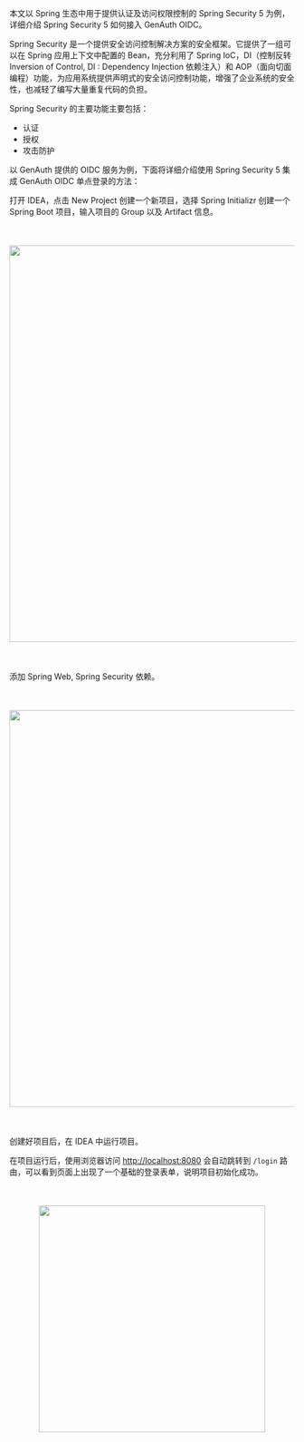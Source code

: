 <IntegrationDetailCard title="Spring Security 简述">

本文以 Spring 生态中用于提供认证及访问权限控制的 Spring Security 5 为例，详细介绍 Spring Security 5 如何接入 GenAuth OIDC。

Spring Security 是一个提供安全访问控制解决方案的安全框架。它提供了一组可以在 Spring 应用上下文中配置的 Bean，充分利用了 Spring IoC，DI（控制反转 Inversion of Control, DI : Dependency Injection 依赖注入）和 AOP（面向切面编程）功能，为应用系统提供声明式的安全访问控制功能，增强了企业系统的安全性，也减轻了编写大量重复代码的负担。

Spring Security 的主要功能主要包括：

- 认证
- 授权
- 攻击防护

以 GenAuth 提供的 OIDC 服务为例，下面将详细介绍使用 Spring Security 5 集成 GenAuth OIDC 单点登录的方法：

</IntegrationDetailCard>

<IntegrationDetailCard title="初始化 Spring boot 项目">

打开 IDEA，点击 New Project 创建一个新项目，选择 Spring Initializr 创建一个 Spring Boot 项目，输入项目的 Group 以及 Artifact 信息。
<img src="@imagesZhCn/integration/spring-security/stepnew1-1.png" height=700 style="display:block;margin:50px auto;">

[comment]: <> (输入项目的 Group 以及 Artifact 信息。)

[comment]: <> (<img src="@imagesZhCn/integration/spring-security/step1-2.png" height=700 style="display:block;margin:50px auto;">)
添加 Spring Web, Spring Security 依赖。
<img src="@imagesZhCn/integration/spring-security/stepnew1-2.png" height=700 style="display:block;margin:50px auto;">

创建好项目后，在 IDEA 中运行项目。

在项目运行后，使用浏览器访问 [http://localhost:8080](http://localhost:8080) 会自动跳转到 `/login` 路由，可以看到页面上出现了一个基础的登录表单，说明项目初始化成功。
<img src="@imagesZhCn/integration/spring-security/stepnew1-3.png" height=400 style="display:block;margin:50px auto;">

</IntegrationDetailCard>
